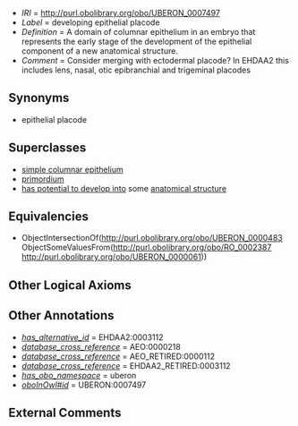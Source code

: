  * *IRI* = http://purl.obolibrary.org/obo/UBERON_0007497
 * *Label* = developing epithelial placode
 * *Definition* = A domain of columnar epithelium in an embryo that represents the early stage of the development of the epithelial component of a new anatomical structure.
 * *Comment* = Consider merging with ectodermal placode? In EHDAA2 this includes lens, nasal, otic epibranchial and trigeminal placodes

## Synonyms

 * epithelial placode

## Superclasses

 * [simple columnar epithelium](../../UBERON/85/UBERON_0000485.md)
 * [primordium](../../UBERON/48/UBERON_0001048.md)
 * [has potential to develop into](../../RO/87/RO_0002387.md) some [anatomical structure](../../UBERON/61/UBERON_0000061.md)

## Equivalencies

 * ObjectIntersectionOf(<http://purl.obolibrary.org/obo/UBERON_0000483> ObjectSomeValuesFrom(<http://purl.obolibrary.org/obo/RO_0002387> <http://purl.obolibrary.org/obo/UBERON_0000061>))

## Other Logical Axioms


## Other Annotations

 * *[has_alternative_id](../../Id/oboInOwl#hasAlternativeId.md)* = EHDAA2:0003112
 * *[database_cross_reference](../../ef/oboInOwl#hasDbXref.md)* = AEO:0000218
 * *[database_cross_reference](../../ef/oboInOwl#hasDbXref.md)* = AEO_RETIRED:0000112
 * *[database_cross_reference](../../ef/oboInOwl#hasDbXref.md)* = EHDAA2_RETIRED:0003112
 * *[has_obo_namespace](../../ce/oboInOwl#hasOBONamespace.md)* = uberon
 * *[oboInOwl#id](../../id/oboInOwl#id.md)* = UBERON:0007497

## External Comments

